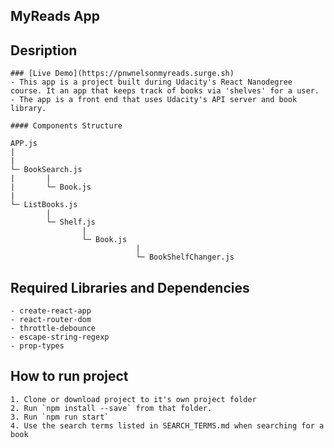 ## MyReads App

## Desription

	### [Live Demo](https://pnwnelsonmyreads.surge.sh)
	- This app is a project built during Udacity's React Nanodegree course. It an app that keeps track of books via 'shelves' for a user.
	- The app is a front end that uses Udacity's API server and book library.

	#### Components Structure

```
APP.js
|
|
└─ BookSearch.js
|		|
|		└─ Book.js
|
└─ ListBooks.js
		|
		└─ Shelf.js
				|
				└─ Book.js
							|
							└─ BookShelfChanger.js

```

## Required Libraries and Dependencies
	- create-react-app
	- react-router-dom
	- throttle-debounce
	- escape-string-regexp
	- prop-types

## How to run project
	1. Clone or download project to it's own project folder
	2. Run `npm install --save` from that folder.
	3. Run `npm run start`
	4. Use the search terms listed in SEARCH_TERMS.md when searching for a book
